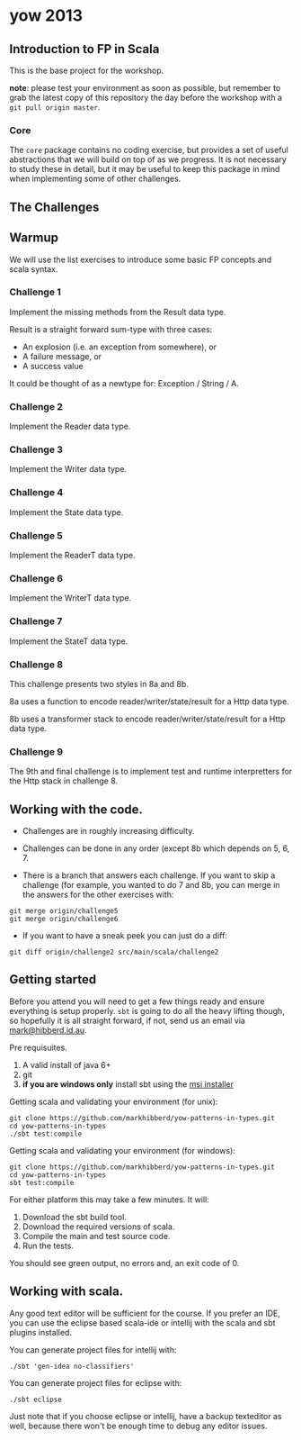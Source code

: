 # yow 2013
## Introduction to FP in Scala

This is the base project for the workshop.

__note__: please test your environment as soon as possible, but remember to grab the
latest copy of this repository the day before the workshop with a `git pull origin master`.

### Core

The `core` package contains no coding exercise, but provides a set
of useful abstractions that we will build on top of as we progress.
It is not necessary to study these in detail, but it may be useful
to keep this package in mind when implementing some of other challenges.


## The Challenges

## Warmup

We will use the list exercises to introduce some basic FP concepts
and scala syntax.

### Challenge 1

Implement the missing methods from the Result data type.

Result is a straight forward sum-type with three cases:
 - An explosion (i.e. an exception from somewhere), or
 - A failure message, or
 - A success value

It could be thought of as a newtype for: Exception \/ String \/ A.


### Challenge 2

Implement the Reader data type.


### Challenge 3

Implement the Writer data type.


### Challenge 4

Implement the State data type.


### Challenge 5

Implement the ReaderT data type.


### Challenge 6

Implement the WriterT data type.


### Challenge 7

Implement the StateT data type.


### Challenge 8

This challenge presents two styles in 8a and 8b.

8a uses a function to encode reader/writer/state/result for a Http data type.

8b uses a transformer stack to encode reader/writer/state/result for a Http data type.


### Challenge 9

The 9th and final challenge is to implement test and runtime interpretters for the Http
stack in challenge 8.


## Working with the code.

 - Challenges are in roughly increasing difficulty.

 - Challenges can be done in any order (except 8b which depends on  5, 6, 7.

 - There is a branch that answers each challenge. If you want to skip
   a challenge (for example, you wanted to do 7 and 8b, you can merge
   in the answers for the other exercises with:

```
git merge origin/challenge5
git merge origin/challenge6
```

 - If you want to have a sneak peek you can just do a diff:

```
git diff origin/challenge2 src/main/scala/challenge2
```


## Getting started

Before you attend you will need to get a few things
ready and ensure everything is setup properly. `sbt`
is going to do all the heavy lifting though, so
hopefully it is all straight forward, if not, send
us an email via <mark@hibberd.id.au>.


Pre requisuites.

 1. A valid install of java 6+
 2. git
 3. **if you are windows only** install sbt using the [msi installer](http://scalasbt.artifactoryonline.com/scalasbt/sbt-native-packages/org/scala-sbt/sbt/0.13.0/sbt.msi)


Getting scala and validating your environment (for unix):

    git clone https://github.com/markhibberd/yow-patterns-in-types.git
    cd yow-patterns-in-types
    ./sbt test:compile


Getting scala and validating your environment (for windows):

    git clone https://github.com/markhibberd/yow-patterns-in-types.git
    cd yow-patterns-in-types
    sbt test:compile


For either platform this may take a few minutes. It will:

 1. Download the sbt build tool.
 2. Download the required versions of scala.
 3. Compile the main and test source code.
 4. Run the tests.


You should see green output, no errors and, an exit code of 0.


## Working with scala.

Any good text editor will be sufficient for the course. If you
prefer an IDE, you can use the eclipse based scala-ide or
intellij with the scala and sbt plugins installed.

You can generate project files for intellij with:

    ./sbt 'gen-idea no-classifiers'

You can generate project files for eclipse with:

    ./sbt eclipse

Just note that if you choose eclipse or intellij, have a
backup texteditor as well, because there won't be enough
time to debug any editor issues.
